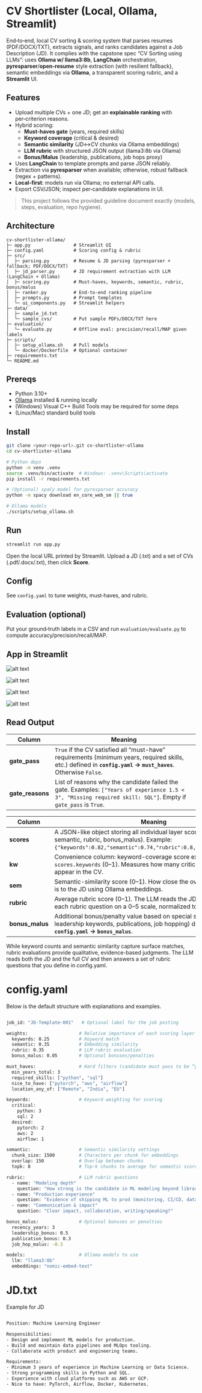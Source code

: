 # CV Shortlister (Local, Ollama, Streamlit)

End‑to‑end, local CV sorting & scoring system that parses resumes (PDF/DOCX/TXT), extracts signals, and ranks candidates against a Job Description (JD). It complies with the capstone spec “CV Sorting using LLMs”: uses **Ollama w/ llama3:8b**, **LangChain** orchestration, **pyresparser**/**open‑resume** style extraction (with resilient fallback), semantic embeddings via **Ollama**, a transparent scoring rubric, and a **Streamlit** UI.


## Features
- Upload multiple CVs + one JD; get an **explainable ranking** with per‑criterion reasons.
- Hybrid scoring:
  - **Must‑haves gate** (years, required skills)
  - **Keyword coverage** (critical & desired)
  - **Semantic similarity** (JD↔CV chunks via Ollama embeddings)
  - **LLM rubric** with structured JSON output (llama3:8b via Ollama)
  - **Bonus/Malus** (leadership, publications, job hops proxy)
- Uses **LangChain** to template prompts and parse JSON reliably.
- Extraction via **pyresparser** when available; otherwise, robust fallback (regex + patterns).
- **Local‑first**: models run via Ollama; no external API calls.
- Export CSV/JSON; inspect per‑candidate explanations in UI.

> This project follows the provided guideline document exactly (models, steps, evaluation, repo hygiene).

## Architecture
```
cv-shortlister-ollama/
├─ app.py                # Streamlit UI
├─ config.yaml           # Scoring config & rubric
├─ src/
│  ├─ parsing.py         # Resume & JD parsing (pyresparser + fallback; PDF/DOCX/TXT)
│  ├─ jd_parser.py       # JD requirement extraction with LLM (LangChain + Ollama)
│  ├─ scoring.py         # Must-haves, keywords, semantic, rubric, bonus/malus
│  ├─ ranker.py          # End-to-end ranking pipeline
│  ├─ prompts.py         # Prompt templates
│  └─ ui_components.py   # Streamlit helpers
├─ data/
│  ├─ sample_jd.txt
│  └─ sample_cvs/        # Put sample PDFs/DOCX/TXT here
├─ evaluation/
│  └─ evaluate.py        # Offline eval: precision/recall/MAP given labels
├─ scripts/
│  ├─ setup_ollama.sh    # Pull models
│  └─ docker/Dockerfile  # Optional container
├─ requirements.txt
└─ README.md
```

## Prereqs
- Python 3.10+
- [Ollama](https://ollama.com/) installed & running locally
- (Windows) Visual C++ Build Tools may be required for some deps
- (Linux/Mac) standard build tools

## Install
```bash
git clone <your-repo-url>.git cv-shortlister-ollama
cd cv-shortlister-ollama

# Python deps
python -m venv .venv
source .venv/bin/activate  # Windows: .venv\Scripts\activate
pip install -r requirements.txt

# (Optional) spaCy model for pyresparser accuracy
python -m spacy download en_core_web_sm || true

# Ollama models
./scripts/setup_ollama.sh
```

## Run
```bash
streamlit run app.py
```
Open the local URL printed by Streamlit. Upload a JD (.txt) and a set of CVs (.pdf/.docx/.txt), then click **Score**.

## Config
See `config.yaml` to tune weights, must‑haves, and rubric.

## Evaluation (optional)
Put your ground‑truth labels in a CSV and run `evaluation/evaluate.py` to compute accuracy/precision/recall/MAP.

## App in Streamlit



![alt text](image.png)


![alt text](image-1.png)


![alt text](image-2.png)

![alt text](image-3.png)


## Read Output


| Column            | Meaning                                                                                                                                                        |
| ----------------- | -------------------------------------------------------------------------------------------------------------------------------------------------------------- |
| **gate\_pass**    | `True` if the CV satisfied all “must-have” requirements (minimum years, required skills, etc.) defined in **`config.yaml` → `must_haves`**. Otherwise `False`. |
| **gate\_reasons** | List of reasons why the candidate failed the gate. Examples: `["Years of experience 1.5 < 3", "Missing required skill: SQL"]`. Empty if `gate_pass` is `True`. |




| Column           | Meaning                                                                                                                                                                         |
| ---------------- | ------------------------------------------------------------------------------------------------------------------------------------------------------------------------------- |
| **scores**       | A JSON-like object storing all individual layer scores (keywords, semantic, rubric, bonus\_malus). Example: `{"keywords":0.82,"semantic":0.74,"rubric":0.8,"bonus_malus":0.1}`. |
| **kw**           | Convenience column: keyword-coverage score extracted from `scores.keywords` (0–1). Measures how many critical/desired skills appear in the CV.                                  |
| **sem**          | Semantic-similarity score (0–1). How close the overall text of the CV is to the JD using Ollama embeddings.                                                                     |
| **rubric**       | Average rubric score (0–1). The LLM reads the JD and CV and grades each rubric question on a 0–5 scale, normalized to 0–1.                                                      |
| **bonus\_malus** | Additional bonus/penalty value based on special signals (e.g., leadership keywords, publications, job hopping) defined in **`config.yaml` → `bonus_malus`**.                    |


While keyword counts and semantic similarity capture surface matches, rubric evaluations provide qualitative, evidence-based judgments.
The LLM reads both the JD and the full CV and then answers a set of rubric questions that you define in config.yaml.

# config.yaml

Below is the default structure with explanations and examples.
```bash

job_id: "JD-Template-001"   # Optional label for the job posting

weights:                   # Relative importance of each scoring layer
  keywords: 0.25           # Keyword match
  semantic: 0.35           # Embedding similarity
  rubric: 0.35             # LLM rubric evaluation
  bonus_malus: 0.05        # Optional bonuses/penalties

must_haves:                # Hard filters (candidate must pass to be “gate_pass: True”)
  min_years_total: 3
  required_skills: ["python", "sql"]
  nice_to_have: ["pytorch", "aws", "airflow"]
  location_any_of: ["Remote", "India", "EU"]

keywords:                  # Keyword weighting for scoring
  critical:
    python: 3
    sql: 2
  desired:
    pytorch: 2
    aws: 2
    airflow: 1

semantic:                  # Semantic similarity settings
  chunk_size: 1500         # Characters per chunk for embeddings
  overlap: 150             # Overlap between chunks
  topk: 8                  # Top-k chunks to average for semantic score

rubric:                    # LLM rubric questions
  - name: "Modeling depth"
    question: "How strong is the candidate in ML modeling beyond libraries?"
  - name: "Production experience"
    question: "Evidence of shipping ML to prod (monitoring, CI/CD, data/feature pipelines)?"
  - name: "Communication & impact"
    question: "Clear impact, collaboration, writing/speaking?"

bonus_malus:               # Optional bonuses or penalties
  recency_years: 3
  leadership_bonus: 0.5
  publication_bonus: 0.3
  job_hop_malus: -0.3

models:                    # Ollama models to use
  llm: "llama3:8b"
  embeddings: "nomic-embed-text"
```
# JD.txt
Example for JD

```bash

Position: Machine Learning Engineer

Responsibilities:
- Design and implement ML models for production.
- Build and maintain data pipelines and MLOps tooling.
- Collaborate with product and engineering teams.

Requirements:
- Minimum 3 years of experience in Machine Learning or Data Science.
- Strong programming skills in Python and SQL.
- Experience with cloud platforms such as AWS or GCP.
- Nice to have: PyTorch, Airflow, Docker, Kubernetes.


```

